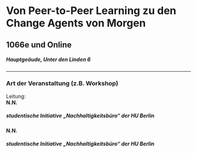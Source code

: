# Von Peer-to-Peer Learning zu den Change Agents von Morgen  
## 1066e und Online  
##### Hauptgeäude, Unter den Linden 6
---
### Art der Veranstaltung (z.B. Workshop)
Leitung: \
**N.N.**  
#####  studentische Initiative „Nachhaltigkeitsbüro“ der HU Berlin
**N.N.**  
#####  studentische Initiative „Nachhaltigkeitsbüro“ der HU Berlin
